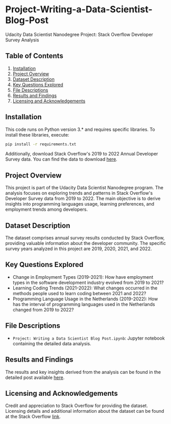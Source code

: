 # Project-Writing-a-Data-Scientist-Blog-Post
Udacity Data Scientist Nanodegree Project: Stack Overflow Developer Survey Analysis

## Table of Contents
1. [Installation](#installation)
2. [Project Overview](#project-overview)
3. [Dataset Description](#dataset-description)
4. [Key Questions Explored](#key-questions-explored)
5. [File Descriptions](#file-descriptions)
6. [Results and Findings](#results-and-findings)
7. [Licensing and Acknowledgements](#licensing-and-acknowledgements)

## Installation
This code runs on Python version 3.* and requires specific libraries. To install these libraries, execute:
```bash
pip install -r requirements.txt
```
Additionally, download Stack Overflow's 2019 to 2022 Annual Developer Survey data. You can find the data to download [here](https://insights.stackoverflow.com/survey).


## Project Overview
This project is part of the Udacity Data Scientist Nanodegree program. The analysis focuses on exploring trends and patterns in Stack Overflow's Developer Survey data from 2019 to 2022. The main objective is to derive insights into programming languages usage, learning preferences, and employment trends among developers.


## Dataset Description
The dataset comprises annual survey results conducted by Stack Overflow, providing valuable information about the developer community. The specific survey years analyzed in this project are 2019, 2020, 2021, and 2022.


## Key Questions Explored
* Change in Employment Types (2019-2021): How have employment types in the software development industry evolved from 2019 to 2021?
* Learning Coding Trends (2021-2022): What changes occurred in the methods people used to learn coding between 2021 and 2022?
* Programming Language Usage in the Netherlands (2019-2022): How has the interval of programming languages used in the Netherlands changed from 2019 to 2022?

## File Descriptions
* `Project: Writing a Data Scientist Blog Post.ipynb`: Jupyter notebook containing the detailed data analysis.


## Results and Findings
The results and key insights derived from the analysis can be found in the detailed post available [here](https://medium.com/@turkiabalzahrani/unlocking-insights-a-journey-through-stack-overflow-developer-surveys-2019-2022-4b8a5657a178).

## Licensing and Acknowledgements
Credit and appreciation to Stack Overflow for providing the dataset. Licensing details and additional information about the dataset can be found at the Stack Overflow [link](https://insights.stackoverflow.com/survey).

